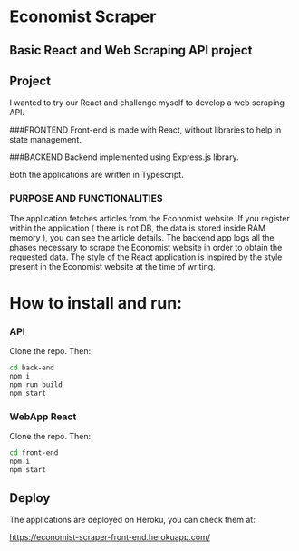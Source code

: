 # Economist Scraper

## Basic React and Web Scraping API project

## Project

I wanted to try our React and challenge myself to develop a web scraping API.

###FRONTEND
Front-end is made with React, without libraries to help in state management.

###BACKEND
Backend implemented using Express.js library.

Both the applications are written in Typescript.

### PURPOSE AND FUNCTIONALITIES

The application fetches articles from the Economist website.
If you register within the application ( there is not DB, the data is stored inside RAM memory ), you can see the article details.
The backend app logs all the phases necessary to scrape the Economist website in order to obtain the requested data.
The style of the React application is inspired by the style present in the Economist website at the time of writing.

# How to install and run:

### API

Clone the repo.
Then:
```sh
cd back-end
npm i
npm run build
npm start
```

### WebApp React

Clone the repo.
Then:

```sh
cd front-end
npm i
npm start
```

## Deploy

The applications are deployed on Heroku, you can check them at:

https://economist-scraper-front-end.herokuapp.com/

